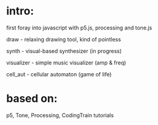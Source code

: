 # intro:

first foray into javascript with p5.js, processing and tone.js

draw - relaxing drawing tool, kind of pointless

synth - visual-based synthesizer (in progress)

visualizer - simple music visualizer (amp & freq)

cell_aut - cellular automaton (game of life)

# based on:

p5, Tone, Processing, CodingTrain tutorials
